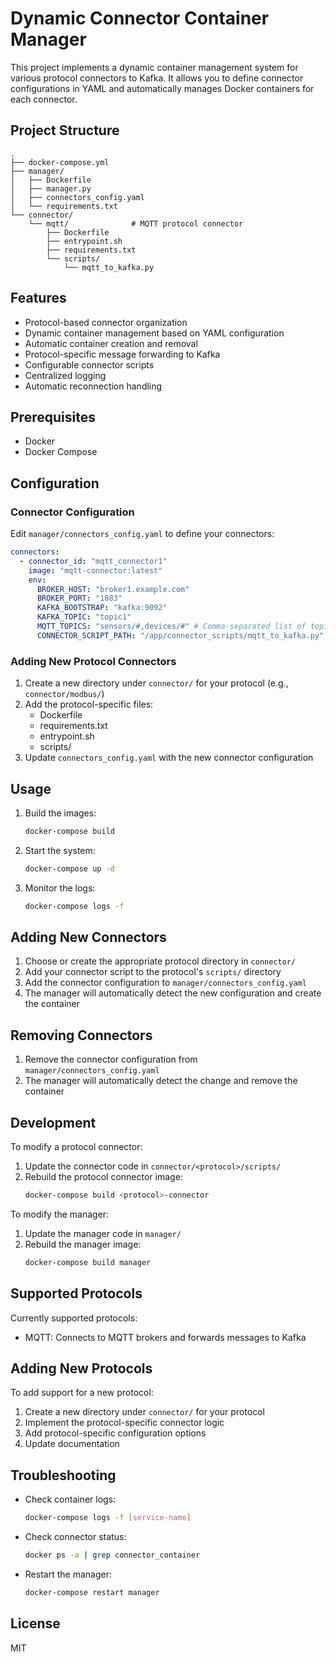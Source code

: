 # Dynamic Connector Container Manager

This project implements a dynamic container management system for various protocol connectors to Kafka. It allows you to define connector configurations in YAML and automatically manages Docker containers for each connector.

## Project Structure

```
.
├── docker-compose.yml
├── manager/
│   ├── Dockerfile
│   ├── manager.py
│   ├── connectors_config.yaml
│   └── requirements.txt
└── connector/
    └── mqtt/              # MQTT protocol connector
        ├── Dockerfile
        ├── entrypoint.sh
        ├── requirements.txt
        └── scripts/
            └── mqtt_to_kafka.py
```

## Features

- Protocol-based connector organization
- Dynamic container management based on YAML configuration
- Automatic container creation and removal
- Protocol-specific message forwarding to Kafka
- Configurable connector scripts
- Centralized logging
- Automatic reconnection handling

## Prerequisites

- Docker
- Docker Compose

## Configuration

### Connector Configuration

Edit `manager/connectors_config.yaml` to define your connectors:

```yaml
connectors:
  - connector_id: "mqtt_connector1"
    image: "mqtt-connector:latest"
    env:
      BROKER_HOST: "broker1.example.com"
      BROKER_PORT: "1883"
      KAFKA_BOOTSTRAP: "kafka:9092"
      KAFKA_TOPIC: "topic1"
      MQTT_TOPICS: "sensors/#,devices/#" # Comma-separated list of topics
      CONNECTOR_SCRIPT_PATH: "/app/connector_scripts/mqtt_to_kafka.py"
```

### Adding New Protocol Connectors

1. Create a new directory under `connector/` for your protocol (e.g., `connector/modbus/`)
2. Add the protocol-specific files:
   - Dockerfile
   - requirements.txt
   - entrypoint.sh
   - scripts/
3. Update `connectors_config.yaml` with the new connector configuration

## Usage

1. Build the images:

   ```bash
   docker-compose build
   ```

2. Start the system:

   ```bash
   docker-compose up -d
   ```

3. Monitor the logs:
   ```bash
   docker-compose logs -f
   ```

## Adding New Connectors

1. Choose or create the appropriate protocol directory in `connector/`
2. Add your connector script to the protocol's `scripts/` directory
3. Add the connector configuration to `manager/connectors_config.yaml`
4. The manager will automatically detect the new configuration and create the container

## Removing Connectors

1. Remove the connector configuration from `manager/connectors_config.yaml`
2. The manager will automatically detect the change and remove the container

## Development

To modify a protocol connector:

1. Update the connector code in `connector/<protocol>/scripts/`
2. Rebuild the protocol connector image:
   ```bash
   docker-compose build <protocol>-connector
   ```

To modify the manager:

1. Update the manager code in `manager/`
2. Rebuild the manager image:
   ```bash
   docker-compose build manager
   ```

## Supported Protocols

Currently supported protocols:

- MQTT: Connects to MQTT brokers and forwards messages to Kafka

## Adding New Protocols

To add support for a new protocol:

1. Create a new directory under `connector/` for your protocol
2. Implement the protocol-specific connector logic
3. Add protocol-specific configuration options
4. Update documentation

## Troubleshooting

- Check container logs:

  ```bash
  docker-compose logs -f [service-name]
  ```

- Check connector status:

  ```bash
  docker ps -a | grep connector_container
  ```

- Restart the manager:
  ```bash
  docker-compose restart manager
  ```

## License

MIT
